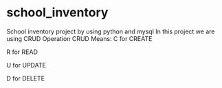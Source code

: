 # school_inventory
School inventory project by using python and mysql
In this project we are using CRUD Operation
CRUD Means:
C for CREATE

R for READ

U for UPDATE

D for DELETE
